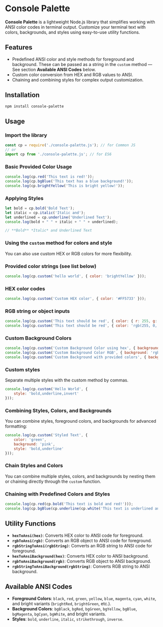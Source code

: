 # Console Palette

**Console Palette** is a lightweight Node.js library that simplifies working with ANSI color codes in terminal output. Customize your terminal text with colors, backgrounds, and styles using easy-to-use utility functions.

## Features

- Predefined ANSI color and style methods for foreground and background. These can be passed as a string in the `custom` method — See section **Available ANSI Codes** below.
- Custom color conversion from HEX and RGB values to ANSI.
- Chaining and combining styles for complex output customization.

## Installation

```bash
npm install console-palette
```

## Usage

### Import the library

```jsx
const cp = require('./console-palette.js'); // for Common JS
// or
import cp from './console-palette.js'; // for ES6
```

### Basic Provided Color Usage

```jsx
console.log(cp.red('This text is red!'));
console.log(cp.bgBlue('This text has a blue background!'));
console.log(cp.brightYellow('This is bright yellow!'));
```

### Applying Styles

```jsx
let bold = cp.bold('Bold Text');
let italic = cp.italic('Italic and');
let underlined = cp.underline('Underlined Text');
console.log(bold + " " + italic + " " + underlined);

// **Bold** *Italic* and Underlined Text
```

### Using the `custom` method for colors and style

You can also use custom HEX or RGB colors for more flexibility.

### Provided color strings (see list below)

```jsx
console.log(cp.custom('hello world', { color: 'brightYellow' }));
```

### HEX color codes

```jsx
console.log(cp.custom('Custom HEX color', { color: '#FF5733' }));
```

### RGB string or object inputs

```jsx
console.log(cp.custom('This text should be red', { color: { r: 255, g: 0, b: 0 } }));
console.log(cp.custom('This text should be red', { color: 'rgb(255, 0, 0)' }));
```

### Custom Background Colors

```jsx
console.log(cp.custom('Custom Background Color using hex', { background: '#34c3ff' }));
console.log(cp.custom('Custom Background Color RGB', { background: 'rgb(255, 0, 0)' }));
console.log(cp.custom('Custom Background with provided colors', { background: 'pink' }));
```

### Custom styles

Separate multiple styles with the custom method by commas.

```jsx
console.log(cp.custom('Hello World', {
    style: 'bold,underline,invert'
}));
```

### Combining Styles, Colors, and Backgrounds

You can combine styles, foreground colors, and backgrounds for advanced formatting:

```jsx
console.log(cp.custom('Styled Text', {
    color: 'green',
    background: 'pink',
    style: 'bold,underline'
}));
```

### Chain Styles and Colors

You can combine multiple styles, colors, and backgrounds by nesting them or chaining directly through the `custom` function.

### Chaining with Predefined Colors and Styles

```jsx
console.log(cp.red(cp.bold('This text is bold and red!')));
console.log(cp.bgBlue(cp.underline(cp.white('This text is underlined and has a blue background!'))));
```

## Utility Functions

- **`hexToAnsi(hex)`**: Converts HEX color to ANSI code for foreground.
- **`rgbToAnsi(rgb)`**: Converts an RGB object to ANSI code for foreground.
- **`rgbStringToAnsi(rgbString)`**: Converts an RGB string to ANSI code for foreground.
- **`hexToAnsiBackground(hex)`**: Converts HEX color to ANSI background.
- **`rgbToAnsiBackground(rgb)`**: Converts RGB object to ANSI background.
- **`rgbStringToAnsiBackground(rgbString)`**: Converts RGB string to ANSI background.

## Available ANSI Codes

- **Foreground Colors**: `black`, `red`, `green`, `yellow`, `blue`, `magenta`, `cyan`, `white`, and bright variants (`brightRed`, `brightGreen`, etc.).
- **Background Colors**: `bgBlack`, `bgRed`, `bgGreen`, `bgYellow`, `bgBlue`, `bgMagenta`, `bgCyan`, `bgWhite`, and bright variants.
- **Styles**: `bold`, `underline`, `italic`, `strikethrough`, `inverse`.

